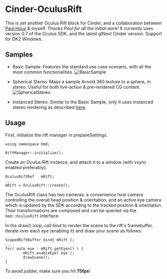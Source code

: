 Cinder-OculusRift
==================

This is yet another Oculus Rift block for Cinder, and a collaboration between [Paul Houx](https://github.com/paulhoux) & myself. *Thanks Paul for all the initial work!* It currently uses version 0.7 of the Oculus SDK, and the latest glNext Cinder version. Support for DK2 Windows.

Samples
-----------------
* Basic Sample: Features the standard use case scenario, with all the most common functionalities.
![BasicSample](https://dl.dropboxusercontent.com/u/29102565/oculus/basicsample.png)

* Spherical Stereo: Maps a sample Arnold 360 texture to a sphere, in stereo. Useful for both live-action & pre-rendered CG content.
![SphericalStereo](https://dl.dropboxusercontent.com/u/29102565/oculus/sphericalstereo.png)

* Instanced Stereo: Similar to the Basic Sample, only it uses instanced stereo rendering as described [here](https://docs.google.com/presentation/d/19x9XDjUvkW_9gsfsMQzt3hZbRNziVsoCEHOn4AercAc/edit).

Usage
-----------------
First, initialize the rift manager in prepareSettings.

```
using namespace hmd;

RiftManager::initialize();
```

Create an Oculus Rift instance, and attach it to a window (with vsync enabled preferably).
```
OculusRiftRef	mRift;
...
mRift = OculusRift::create();
```

The OculusRift class has two cameras: a convenience host camera controlling the overall head position & orientation, and an active eye camera which is updated by the SDK according to the tracked position & orientation. Their transformations are composed and can be queried via the `hmd::OculusRift` interface.


In the draw() loop, call bind to render the scene to the rift's framebuffer. Iterate over each eye (enabling it) and draw your scene as follows:
```
ScopedRiftBuffer bind{ mRift };
...
for( auto eye : mRift.getEyes() ) {
		mRift.enableEye( eye );
		drawScene();
}
```

To avoid judder, make sure you hit **75fps**!


